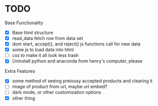 # TODO

Base Functionality

- [x] Base html structure
- [x] read_data fetch row from data set
- [x] dom start, accept(), and reject() js functions call for new data
- [x] some js to load data into html
- [ ] css to make it all look less trash
- [x] Uninstall python and anaconda from henry's computer, please

Extra Features

- [x] some method of seeing preiousy accepted products and clearing it
- [ ] image of product from url, maybe url embed?
- [ ] dark mode, or other customization options
- [x] other thing
